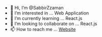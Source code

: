 - 👋 Hi, I’m @SabbirZzaman
- 👀 I’m interested in ... Web Application
- 🌱 I’m currently learning ... React.js
- 💞️ I’m looking to collaborate on ... React.js
- 📫 How to reach me ... [Website](www.sabbirzzaman.com)

<!---
SabbirZzaman/SabbirZzaman is a ✨ special ✨ repository because its `README.md` (this file) appears on your GitHub profile.
You can click the Preview link to take a look at your changes.
--->
